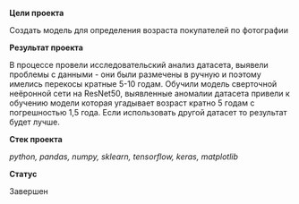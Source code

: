 **Цели проекта**

Создать модель для определения возраста покупателей по фотографии

**Результат проекта**

В процессе провели исследовательский анализ датасета, выявели проблемы с данными - 
они были размечены в ручную и поэтому имелись перекосы кратные 5-10 годам. Обучили модель 
сверточной неёронной сети на ResNet50, выявленные аномалии датасета привели к обучению модели которая угадывает возраст кратно 5 годам с погрешностью 1,5 года. Если использовать другой датасет то результат будет лучше.

**Стек проекта**

_python, pandas, numpy, sklearn, tensorflow, keras, matplotlib_

**Статус**

Завершен